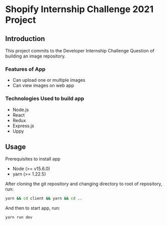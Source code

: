 # Shopify Internship Challenge 2021 Project

## Introduction

This project commits to the Developer Internship Challenge Question of building an image repository.

### Features of App

- Can upload one or multiple images
- Can view images on web app

### Technologies Used to build app

- Node.js
- React
- Redux
- Express.js
- Uppy

## Usage

Prerequisites to install app

- Node (>= v15.6.0)
- yarn (>= 1.22.5)

After cloning the git repository and changing directory to root of repository, run:

```bash
yarn && cd client && yarn && cd ..
```

And then to start app, run:

```bash
yarn run dev
```

